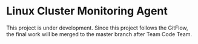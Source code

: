 # Linux Cluster Monitoring Agent
This project is under development.  Since this project follows the GitFlow, the final work will be merged to the master branch after Team Code Team.
